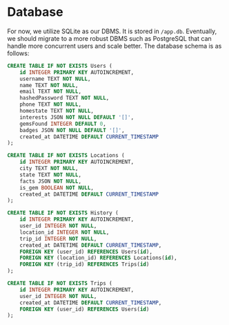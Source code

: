 # Database

For now, we utilize SQLite as our DBMS. It is stored in `/app.db`. Eventually, we should migrate to a more robust DBMS such as PostgreSQL that can handle more concurrent users and scale better. The database schema is as follows:

```sql
CREATE TABLE IF NOT EXISTS Users (
    id INTEGER PRIMARY KEY AUTOINCREMENT,
    username TEXT NOT NULL,
    name TEXT NOT NULL,
    email TEXT NOT NULL,
    hashedPassword TEXT NOT NULL,
    phone TEXT NOT NULL,
    homestate TEXT NOT NULL,
    interests JSON NOT NULL DEFAULT '[]',
    gemsFound INTEGER DEFAULT 0,
    badges JSON NOT NULL DEFAULT '[]',
    created_at DATETIME DEFAULT CURRENT_TIMESTAMP
);

CREATE TABLE IF NOT EXISTS Locations (
    id INTEGER PRIMARY KEY AUTOINCREMENT,
    city TEXT NOT NULL,
    state TEXT NOT NULL,
    facts JSON NOT NULL,
    is_gem BOOLEAN NOT NULL,
    created_at DATETIME DEFAULT CURRENT_TIMESTAMP
);

CREATE TABLE IF NOT EXISTS History (
    id INTEGER PRIMARY KEY AUTOINCREMENT,
    user_id INTEGER NOT NULL,
    location_id INTEGER NOT NULL,
    trip_id INTEGER NOT NULL,
    created_at DATETIME DEFAULT CURRENT_TIMESTAMP,
    FOREIGN KEY (user_id) REFERENCES Users(id),
    FOREIGN KEY (location_id) REFERENCES Locations(id),
    FOREIGN KEY (trip_id) REFERENCES Trips(id)
);

CREATE TABLE IF NOT EXISTS Trips (
    id INTEGER PRIMARY KEY AUTOINCREMENT,
    user_id INTEGER NOT NULL,
    created_at DATETIME DEFAULT CURRENT_TIMESTAMP,
    FOREIGN KEY (user_id) REFERENCES Users(id)
);
```